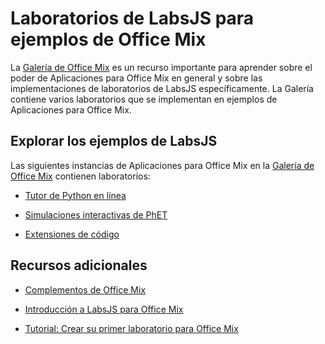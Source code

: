 
# Laboratorios de LabsJS para ejemplos de Office Mix



La [Galería de Office Mix](https://mix.office.com/Gallery) es un recurso importante para aprender sobre el poder de Aplicaciones para Office Mix en general y sobre las implementaciones de laboratorios de LabsJS específicamente. La Galería contiene varios laboratorios que se implementan en ejemplos de Aplicaciones para Office Mix.

## Explorar los ejemplos de LabsJS

Las siguientes instancias de Aplicaciones para Office Mix en la [Galería de Office Mix](https://mix.office.com/Gallery) contienen laboratorios:


- [Tutor de Python en línea](https://mix.office.com/watch/1tkuqw9i7m4jr)
    
- [Simulaciones interactivas de PhET](https://mix.office.com/watch/obibkt80fj52)
    
- [Extensiones de código](https://mix.office.com/watch/q4tnp5au9mbo)
    

## Recursos adicionales



- [Complementos de Office Mix](../../powerpoint/office-mix/office-mix-add-ins.md)
    
- [Introducción a LabsJS para Office Mix](../../powerpoint/office-mix/get-started-with-labsjs-for-office-mix.md)
    
- [Tutorial: Crear su primer laboratorio para Office Mix](../../powerpoint/office-mix/creating-your-first-lab-for-office-mix.md)
    
